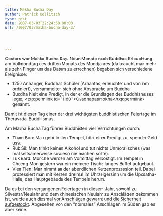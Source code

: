 ```yaml
---
title: Makha Bucha Day
author: Patrick Kollitsch
type: post
date: 2007-03-03T22:24:50+00:00
url: /2007/03/makha-bucha-day-3/




---
```

Gestern war Makha Bucha Day. Neun Monate nach Buddhas Erleuchtung am Vollmondtag des dritten Monats des Mondjahres (da braucht man mehr als zehn Finger um das Datum zu errechnen) begaben sich verschiedene Ereignisse:

  * 1250 Anhänger, Buddhas Schüler (Arhantas, erleuchtet und von ihm ordiniert), versammelten sich ohne Absprache um Buddha
  * Buddha hielt eine Predigt, in der er die Grundlagen des Buddhismuses legte, <txp:permlink id="1160">Ovadhapatimokha</txp:permlink> genannt.

Damit ist dieser Tag einer der drei wichtigsten buddhistischen Feiertage im Theravada-Buddhismus. 

Am Makha Bucha Tag führen Buddhisten vier Verrichtungen durch:

  * Tham Bon: Man geht in den Tempel, hört einer Predigt zu, spendet Geld usw.
  * Rub Sil: Man trinkt keinen Alkohol und tut nichts Unmoralisches (was mal seltsamerweise sowieso nie machen sollte).
  * Tuk Bard: Mönche werden am Vormittag verköstigt. Im Tempel in Choeng Mon gestern war ein mehrere Tische langes Buffet aufgebaut.
  * Vien Tien: Man nimmt an der abendlichen Kerzenprozession teil. Dabei prozessiert man mit Kerzen dreimal im Uhrzeigersinn um die Uposatha-Halle, das Hauptgebäude des Tempels herum.

Da es bei den vergangenen Feiertagen in diesem Jahr, sowohl zu Silvester/Neujahr und dem chinesischen Neujahr zu Anschlägen gekommen ist, wurde auch diesmal [vor Anschlägen gewarnt und die Sicherheit aufgestockt][1]. Abgesehen von den &#8220;normales&#8221; Anschlägen im Süden gab es aber keine.

 [1]: http://www.nationmultimedia.com/2007/02/25/national/national_30027821.php